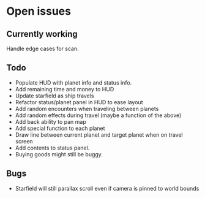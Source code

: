 # Open issues

## Currently working

Handle edge cases for scan.

## Todo

- Populate HUD with planet info and status info.
- Add remaining time and money to HUD
- Update starfield as ship travels
- Refactor status/planet panel in HUD to ease layout
- Add random encounters when traveling between planets
- Add random effects during travel (maybe a function of the above)
- Add back ability to pan map
- Add special function to each planet
- Draw line between current planet and target planet when on travel screen
- Add contents to status panel.
- Buying goods might still be buggy.

## Bugs

- Starfield will still parallax scroll even if camera is pinned to world bounds